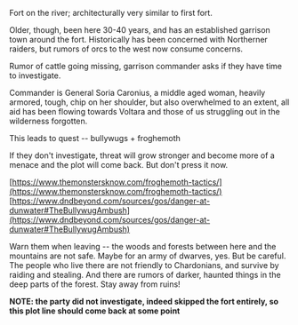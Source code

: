 Fort on the river; architecturally very similar to first fort.
 
Older, though, been here 30-40 years, and has an established garrison town around the fort. Historically has been concerned with Northerner raiders, but rumors of orcs to the west now consume concerns.
 
Rumor of cattle going missing, garrison commander asks if they have time to investigate.
 
Commander is General Soria Caronius, a middle aged woman, heavily armored, tough, chip on her shoulder, but also overwhelmed to an extent, all aid has been flowing towards Voltara and those of us struggling out in the wilderness forgotten.
 
This leads to quest -- bullywugs + froghemoth
 
If they don't investigate, threat will grow stronger and become more of a menace and the plot will come back. But don't press it now.
 
[https://www.themonstersknow.com/froghemoth-tactics/](https://www.themonstersknow.com/froghemoth-tactics/)  
[https://www.dndbeyond.com/sources/gos/danger-at-dunwater#TheBullywugAmbush](https://www.dndbeyond.com/sources/gos/danger-at-dunwater#TheBullywugAmbush)
   

Warn them when leaving -- the woods and forests between here and the mountains are not safe. Maybe for an army of dwarves, yes. But be careful. The people who live there are not friendly to Chardonians, and survive by raiding and stealing. And there are rumors of darker, haunted things in the deep parts of the forest. Stay away from ruins!
 
**NOTE: the party did not investigate, indeed skipped the fort entirely, so this plot line should come back at some point**